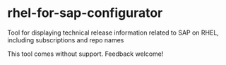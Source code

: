 # rhel-for-sap-configurator
Tool for displaying technical release information related to SAP on RHEL, including subscriptions and repo names

This tool comes without support. Feedback welcome!
